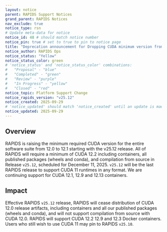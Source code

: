 ```yaml
---
layout: notice
parent: RAPIDS Support Notices
grand_parent: RAPIDS Notices
nav_exclude: true
notice_type: rsn
# Update meta-data for notice
notice_id: 48 # should match notice number
notice_pin: true # set to true to pin to notice page
title: "Deprecation announcement for Dropping CUDA minimum version from 12.0 to 12.2 in v25.12"
notice_author: RAPIDS Ops
notice_status: "Yellow"
notice_status_color: green
# 'notice_status' and 'notice_status_color' combinations:
#   "Proposal" - "blue"
#   "Completed" - "green"
#   "Review" - "purple"
#   "In Progress" - "yellow"
#   "Closed" - "red"
notice_topic: Platform Support Change
notice_rapids_version: "v25.12"
notice_created: 2025-09-29
# 'notice_updated' should match 'notice_created' until an update is made
notice_updated: 2025-09-29
---
```


## Overview

RAPIDS is raising the minimum required CUDA version for the entire software suite from 12.0 to 12.1 starting with the v25.12 release.  All of RAPIDS will require a minimum of CUDA 12.2 including containers, all published packages (wheels and conda), and compilation from source in Release `v25.12`, scheduled for December 11, 2025. `v25.12` will be the last RAPIDS release to support CUDA 11 runtimes in any format. We are continuing support for CUDA 12.1, 12.9 and 12.13 containers.

## Impact

Effective RAPIDS `v25.12` release, RAPIDS will cease distribution of CUDA 12.0 release artifacts, including containers and all our published packages (wheels and conda), and will not support compilation from source with CUDA 12.0.
RAPIDS will support CUDA 12.2 12.9 and 12.3 Docker containers.
Users who still wish to use CUDA 11 may pin to RAPIDS `v25.10`.
